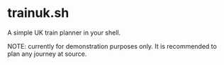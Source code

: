 # trainuk.sh

A simple UK train planner in your shell.

NOTE: currently for demonstration purposes only. It is recommended to plan any journey at source.
